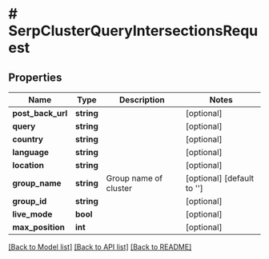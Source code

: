 # # SerpClusterQueryIntersectionsRequest

## Properties

Name | Type | Description | Notes
------------ | ------------- | ------------- | -------------
**post_back_url** | **string** |  | [optional]
**query** | **string** |  | [optional]
**country** | **string** |  | [optional]
**language** | **string** |  | [optional]
**location** | **string** |  | [optional]
**group_name** | **string** | Group name of cluster | [optional] [default to '']
**group_id** | **string** |  | [optional]
**live_mode** | **bool** |  | [optional]
**max_position** | **int** |  | [optional]

[[Back to Model list]](../../README.md#models) [[Back to API list]](../../README.md#endpoints) [[Back to README]](../../README.md)

